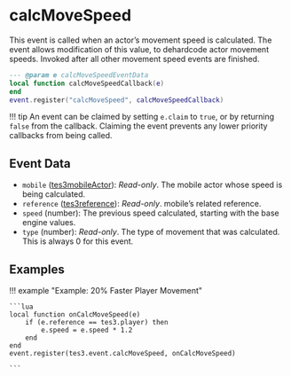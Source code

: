 # calcMoveSpeed

This event is called when an actor’s movement speed is calculated. The event allows modification of this value, to dehardcode actor movement speeds. Invoked after all other movement speed events are finished.

```lua
--- @param e calcMoveSpeedEventData
local function calcMoveSpeedCallback(e)
end
event.register("calcMoveSpeed", calcMoveSpeedCallback)
```

!!! tip
	An event can be claimed by setting `e.claim` to `true`, or by returning `false` from the callback. Claiming the event prevents any lower priority callbacks from being called.

## Event Data

* `mobile` ([tes3mobileActor](../../types/tes3mobileActor)): *Read-only*. The mobile actor whose speed is being calculated.
* `reference` ([tes3reference](../../types/tes3reference)): *Read-only*. mobile’s related reference.
* `speed` (number): The previous speed calculated, starting with the base engine values.
* `type` (number): *Read-only*. The type of movement that was calculated. This is always 0 for this event.

## Examples

!!! example "Example: 20% Faster Player Movement"

	```lua
	local function onCalcMoveSpeed(e)
	    if (e.reference == tes3.player) then
	        e.speed = e.speed * 1.2
	    end
	end
	event.register(tes3.event.calcMoveSpeed, onCalcMoveSpeed)

	```

